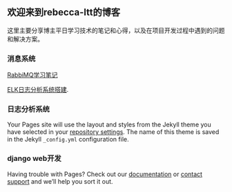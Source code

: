 ## 欢迎来到rebecca-ltt的博客

这里主要分享博主平日学习技术的笔记和心得，以及在项目开发过程中遇到的问题和解决方案。

### 消息系统

[RabbiMQ学习笔记](https://engeltt.github.io/docs/rabbitmq)

[ELK日志分析系统搭建](https://engeltt.github.io/docs/elk).

### 日志分析系统

Your Pages site will use the layout and styles from the Jekyll theme you have selected in your [repository settings](https://github.com/engeltt/engeltt.github.io/settings). The name of this theme is saved in the Jekyll `_config.yml` configuration file.

### django web开发

Having trouble with Pages? Check out our [documentation](https://help.github.com/categories/github-pages-basics/) or [contact support](https://github.com/contact) and we’ll help you sort it out.
